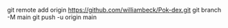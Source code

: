 git remote add origin https://github.com/williambeck/Pok-dex.git
git branch -M main
git push -u origin main